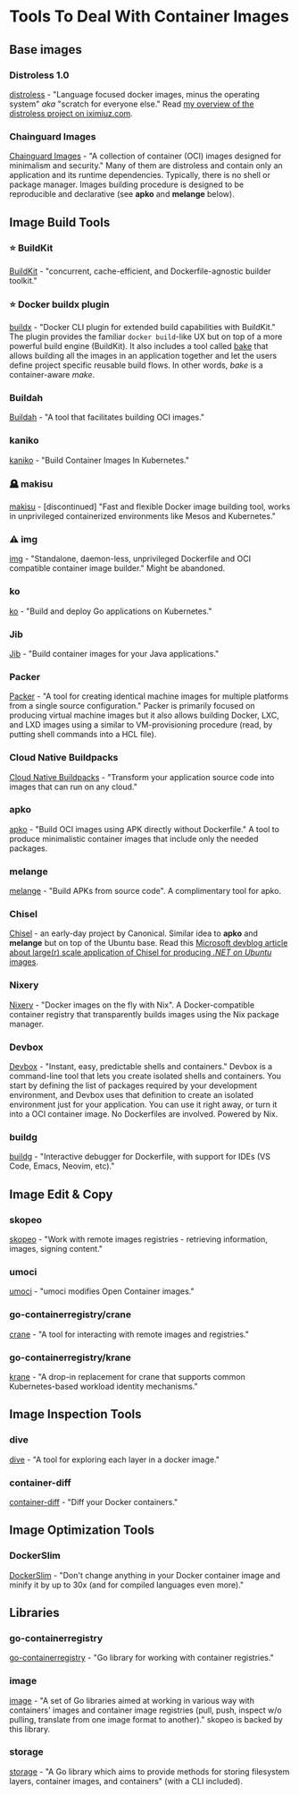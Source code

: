 # Tools To Deal With Container Images

## Base images

### Distroless 1.0

<a href="https://github.com/GoogleContainerTools/distroless">distroless</a> - "Language focused docker images, minus the operating system" _aka_ "scratch for everyone else." Read <a href="https://iximiuz.com/en/posts/containers-distroless-images/">my overview of the distroless project on iximiuz.com</a>.

### Chainguard Images

<a href="https://github.com/chainguard-images">Chainguard Images</a> - "A collection of container (OCI) images designed for minimalism and security." Many of them are distroless and contain only an application and its runtime dependencies. Typically, there is no shell or package manager. Images building procedure is designed to be reproducible and declarative (see **apko** and **melange** below).

## Image Build Tools

### ⭐ BuildKit

<a href="https://github.com/moby/buildkit">BuildKit</a> - "concurrent, cache-efficient, and Dockerfile-agnostic builder toolkit."

### ⭐ Docker buildx plugin

<a href="https://github.com/docker/buildx">buildx</a> - "Docker CLI plugin for extended build capabilities with BuildKit." The plugin provides the familiar `docker build`-like UX but on top of a more powerful build engine (BuildKit). It also includes a tool called <a href="https://github.com/docker/buildx/blob/master/docs/reference/buildx_bake.md">bake</a> that allows building all the images in an application together and let the users define project specific reusable build flows. In other words, _bake_ is a container-aware _make_.

### Buildah

<a href="https://github.com/containers/buildah">Buildah</a> - "A tool that facilitates building OCI images."

### kaniko

<a href="https://github.com/GoogleContainerTools/kaniko">kaniko</a> - "Build Container Images In Kubernetes."

### 🪦 makisu

<a href="https://github.com/uber-archive/makisu">makisu</a> - [discontinued] "Fast and flexible Docker image building tool, works in unprivileged containerized environments like Mesos and Kubernetes."

### ⚠️ img

<a href="https://github.com/genuinetools/img">img</a> - "Standalone, daemon-less, unprivileged Dockerfile and OCI compatible container image builder." Might be abandoned.

### ko

<a href="https://github.com/ko-build/ko">ko</a> - "Build and deploy Go applications on Kubernetes."

### Jib

<a href="https://github.com/GoogleContainerTools/jib">Jib</a> - "Build container images for your Java applications."

### Packer

<a href="https://github.com/hashicorp/packer">Packer</a> - "A tool for creating identical machine images for multiple platforms from a single source configuration." Packer is primarily focused on producing virtual machine images but it also allows building Docker, LXC, and LXD images using a similar to VM-provisioning procedure (read, by putting shell commands into a HCL file).

### Cloud Native Buildpacks

<a href="https://github.com/buildpacks">Cloud Native Buildpacks</a> - "Transform your application source code into images that can run on any cloud."

### apko

<a href="https://github.com/chainguard-dev/apko">apko</a> - "Build OCI images using APK directly without Dockerfile." A tool to produce minimalistic container images that include only the needed packages.

### melange

<a href="https://github.com/chainguard-dev/melange">melange</a> - "Build APKs from source code". A complimentary tool for apko.

### Chisel

<a href="https://github.com/canonical/chisel">Chisel</a> - an early-day project by Canonical. Similar idea to **apko** and **melange** but on top of the Ubuntu base. Read this <a href="https://devblogs.microsoft.com/dotnet/dotnet-6-is-now-in-ubuntu-2204/">Microsoft devblog article about large(r) scale application of Chisel for producing _.NET on Ubuntu_ images</a>.

### Nixery

<a href="https://github.com/tazjin/nixery">Nixery</a> - "Docker images on the fly with Nix". A Docker-compatible container registry that transparently builds images using the Nix package manager.

### Devbox

<a href="https://github.com/jetpack-io/devbox">Devbox</a> - "Instant, easy, predictable shells and containers." Devbox is a command-line tool that lets you create isolated shells and containers. You start by defining the list of packages required by your development environment, and Devbox uses that definition to create an isolated environment just for your application. You can use it right away, or turn it into a OCI container image. No Dockerfiles are involved. Powered by Nix.

### buildg

<a href="https://github.com/ktock/buildg">buildg</a> - "Interactive debugger for Dockerfile, with support for IDEs (VS Code, Emacs, Neovim, etc)."


## Image Edit & Copy

### skopeo

<a href="https://github.com/containers/skopeo">skopeo</a> - "Work with remote images registries - retrieving information, images, signing content."

### umoci

<a href="https://github.com/opencontainers/umoci">umoci</a> - "umoci modifies Open Container images."

### go-containerregistry/crane

<a href="https://github.com/google/go-containerregistry/blob/main/cmd/crane/README.md">crane</a> - "A tool for interacting with remote images and registries."

### go-containerregistry/krane

<a href="https://github.com/google/go-containerregistry/blob/main/cmd/krane/README.md">krane</a> - "A drop-in replacement for crane that supports common Kubernetes-based workload identity mechanisms."


## Image Inspection Tools

### dive

<a href="https://github.com/wagoodman/dive">dive</a> - "A tool for exploring each layer in a docker image."

### container-diff

<a href="https://github.com/GoogleContainerTools/container-diff">container-diff</a> - "Diff your Docker containers."


## Image Optimization Tools

### DockerSlim

<a href="https://github.com/docker-slim/docker-slim">DockerSlim</a> - "Don't change anything in your Docker container image and minify it by up to 30x (and for compiled languages even more)."


## Libraries

### go-containerregistry

<a href="https://github.com/google/go-containerregistry">go-containerregistry</a> - "Go library for working with container registries."

### image

<a href="https://github.com/containers/image">image</a> - "A set of Go libraries aimed at working in various way with containers' images and container image registries (pull, push, inspect w/o pulling, translate from one image format to another)." skopeo is backed by this library.

### storage

<a href="https://github.com/containers/storage">storage</a> - "A Go library which aims to provide methods for storing filesystem layers, container images, and containers" (with a CLI included).